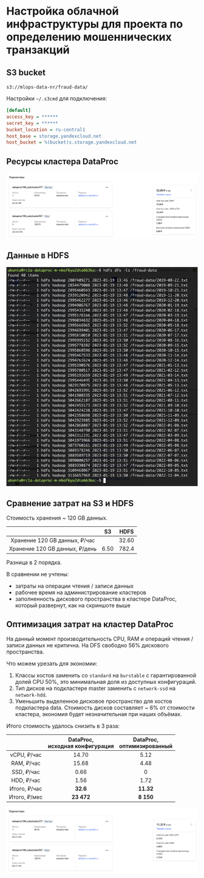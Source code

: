 # Настройка облачной инфраструктуры для проекта по определению мошеннических транзакций

## S3 bucket

```
s3://mlops-data-nr/fraud-data/
```

Настройки `~/.s3cmd` для подключения:

```ini
[default]
access_key = ******
secret_key = ******
bucket_location = ru-central1
host_base = storage.yandexcloud.net
host_bucket = %(bucket)s.storage.yandexcloud.net
```

## Ресурсы кластера DataProc

![DataProc resources](images/Screenshot%202023-01-19%20at%2015.34.58.png)

## Данные в HDFS

![HDFS anti-fraud](images/Screenshot%202023-01-19%20at%2016.53.32.png)

## Сравнение затрат на S3 и HDFS

Стоимость хранения ~ 120 GB данных.

|                                |          S3          |         HDFS         |
|:------------------------------:|:--------------------:|:--------------------:|
| Хранение 120 GB данных, ₽/час  |                      |        32.60         |
| Хранение 120 GB данных, ₽/день |         6.50         |        782.4         |

Разница в 2 порядка.

В сравнении не учтены:

- затраты на операции чтения / записи данных
- рабочее время на администрирование кластеров
- заполненность дискового пространства в кластере DataProc, который развернут, как на скриншоте выше

## Оптимизация затрат на кластер DataProc

На данный момент производительность CPU, RAM и операций чтения / записи данных не критична. На DFS свободно 56% дискового пространства.

Что можем урезать для экономии:

1. Классы хостов заменить со `standard` на `burstable` с гарантированной долей CPU 50%, это минимальная доля из доступных конфигураций.
2. Тип дисков на подкластере master заменить с `network-ssd` на `network-hdd`.
3. Уменьшить выделенное дисковое пространство для хостов подкластера data. Стоимость дисков составляет ~ 6% от стоимости кластера, экономия будет незначительная при наших объёмах.

Итого стоимость удалось снизить в 3 раза:

|               | DataProc,<br/>исходная конфигурация | DataProc,<br/>оптимизированный |
|:-------------:|:-----------------------------------:|:------------------------------:|
|  vCPU, ₽/час  |                14.70                |              5.12              |
|  RAM, ₽/час   |                15.68                |              4.48              |
|  SSD, ₽/час   |                0.66                 |               0                |
|  HDD, ₽/час   |                1.56                 |              1.72              |
| Итого,  ₽/час |              **32.6**               |           **11.32**            |
| Итого,  ₽/мес |             **23 472**              |           **8 150**            |

![DataProc cost optimization](images/Screenshot%202023-01-19%20at%2015.36.56.png)
